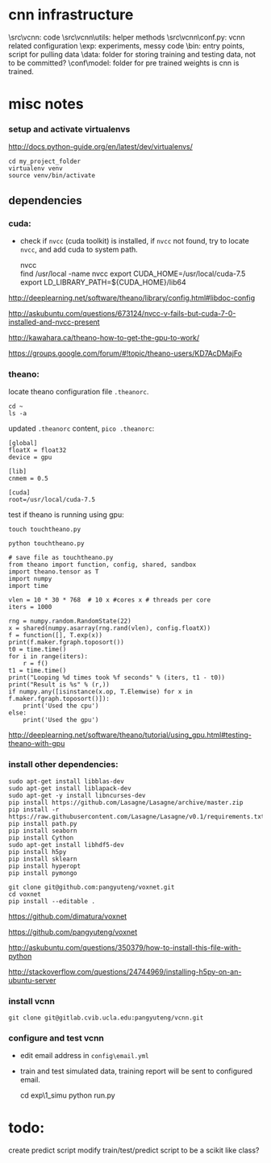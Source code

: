 # cnn infrastructure

\src\vcnn: code
\src\vcnn\utils: helper methods
\src\vcnn\conf.py: vcnn related configuration
\exp: experiments, messy code
\bin: entry points, script for pulling data
\data: folder for storing training and testing data, not to be committed?
\conf\model: folder for pre trained weights is cnn is trained.



# misc notes

### setup and activate virtualenvs
http://docs.python-guide.org/en/latest/dev/virtualenvs/

    cd my_project_folder
    virtualenv venv
    source venv/bin/activate

## dependencies

### cuda: 

* check if `nvcc` (cuda toolkit) is installed, if `nvcc` not found, try to locate `nvcc`, and add cuda to system path.


    nvcc    
    find /usr/local -name nvcc
    export CUDA_HOME=/usr/local/cuda-7.5
    export LD_LIBRARY_PATH=${CUDA_HOME}/lib64

http://deeplearning.net/software/theano/library/config.html#libdoc-config

http://askubuntu.com/questions/673124/nvcc-v-fails-but-cuda-7-0-installed-and-nvcc-present

http://kawahara.ca/theano-how-to-get-the-gpu-to-work/

https://groups.google.com/forum/#!topic/theano-users/KD7AcDMajFo

### theano:
locate theano configuration file `.theanorc`.

    cd ~
    ls -a

updated `.theanorc` content, `pico .theanorc`:
    
    [global]
    floatX = float32
    device = gpu

    [lib]
    cnmem = 0.5

    [cuda] 
    root=/usr/local/cuda-7.5


test if theano is running using gpu:

`touch touchtheano.py`

`python touchtheano.py`


    # save file as touchtheano.py
    from theano import function, config, shared, sandbox
    import theano.tensor as T
    import numpy
    import time

    vlen = 10 * 30 * 768  # 10 x #cores x # threads per core
    iters = 1000

    rng = numpy.random.RandomState(22)
    x = shared(numpy.asarray(rng.rand(vlen), config.floatX))
    f = function([], T.exp(x))
    print(f.maker.fgraph.toposort())
    t0 = time.time()
    for i in range(iters):
        r = f()
    t1 = time.time()
    print("Looping %d times took %f seconds" % (iters, t1 - t0))
    print("Result is %s" % (r,))
    if numpy.any([isinstance(x.op, T.Elemwise) for x in f.maker.fgraph.toposort()]):
        print('Used the cpu')
    else:
        print('Used the gpu')

        
http://deeplearning.net/software/theano/tutorial/using_gpu.html#testing-theano-with-gpu

### install other dependencies:
    sudo apt-get install libblas-dev
    sudo apt-get install liblapack-dev
    sudo apt-get -y install libncurses-dev
    pip install https://github.com/Lasagne/Lasagne/archive/master.zip
    pip install -r https://raw.githubusercontent.com/Lasagne/Lasagne/v0.1/requirements.txt
    pip install path.py
    pip install seaborn
    pip install Cython
    sudo apt-get install libhdf5-dev
    pip install h5py
    pip install sklearn
    pip install hyperopt
    pip install pymongo
	
    git clone git@github.com:pangyuteng/voxnet.git
    cd voxnet
    pip install --editable .
    
https://github.com/dimatura/voxnet

https://github.com/pangyuteng/voxnet

http://askubuntu.com/questions/350379/how-to-install-this-file-with-python

http://stackoverflow.com/questions/24744969/installing-h5py-on-an-ubuntu-server

### install vcnn

    git clone git@gitlab.cvib.ucla.edu:pangyuteng/vcnn.git

### configure and test vcnn

* edit email address in `config\email.yml`

* train and test simulated data, training report will be sent to configured email.


    cd exp\1_simu
    python run.py


# todo:
create predict script
modify train/test/predict script to be a scikit like class?
